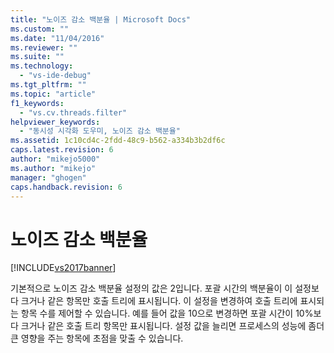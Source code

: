 ```yaml
---
title: "노이즈 감소 백분율 | Microsoft Docs"
ms.custom: ""
ms.date: "11/04/2016"
ms.reviewer: ""
ms.suite: ""
ms.technology: 
  - "vs-ide-debug"
ms.tgt_pltfrm: ""
ms.topic: "article"
f1_keywords: 
  - "vs.cv.threads.filter"
helpviewer_keywords: 
  - "동시성 시각화 도우미, 노이즈 감소 백분율"
ms.assetid: 1c10cd4c-2fdd-48c9-b562-a334b3b2df6c
caps.latest.revision: 6
author: "mikejo5000"
ms.author: "mikejo"
manager: "ghogen"
caps.handback.revision: 6
---
```

# 노이즈 감소 백분율
[!INCLUDE[vs2017banner](../code-quality/includes/vs2017banner.md)]

기본적으로 노이즈 감소 백분율 설정의 값은 2입니다.  포괄 시간의 백분율이 이 설정보다 크거나 같은 항목만 호출 트리에 표시됩니다.  이 설정을 변경하여 호출 트리에 표시되는 항목 수를 제어할 수 있습니다.  예를 들어 값을 10으로 변경하면 포괄 시간이 10%보다 크거나 같은 호출 트리 항목만 표시됩니다.  설정 값을 늘리면 프로세스의 성능에 좀더 큰 영향을 주는 항목에 초점을 맞출 수 있습니다.